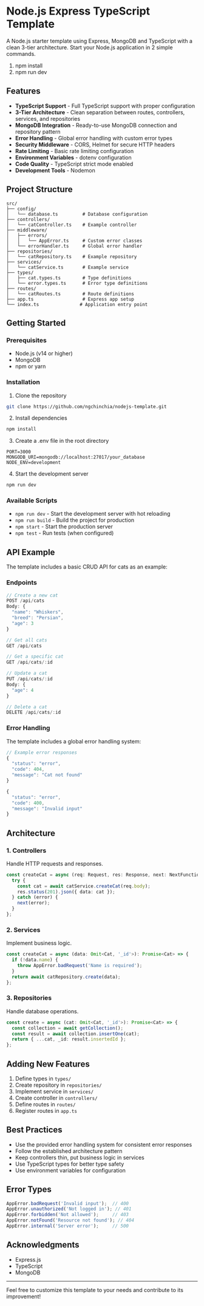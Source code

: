 # Node.js Express TypeScript Template

A Node.js starter template using Express, MongoDB and TypeScript with a clean 3-tier architecture.
Start your Node.js application in 2 simple commands.
1. npm install
2. npm run dev

## Features

- **TypeScript Support** - Full TypeScript support with proper configuration
- **3-Tier Architecture** - Clean separation between routes, controllers, services, and repositories
- **MongoDB Integration** - Ready-to-use MongoDB connection and repository pattern
- **Error Handling** - Global error handling with custom error types
- **Security Middleware** - CORS, Helmet for secure HTTP headers
- **Rate Limiting** - Basic rate limiting configuration
- **Environment Variables** - dotenv configuration
- **Code Quality** - TypeScript strict mode enabled
- **Development Tools** - Nodemon 

## Project Structure

```
src/
├── config/
│   └── database.ts         # Database configuration
├── controllers/
│   └── catController.ts    # Example controller
├── middleware/
│   ├── errors/
│   │   └── AppError.ts     # Custom error classes
│   └── errorHandler.ts     # Global error handler
├── repositories/
│   └── catRepository.ts    # Example repository
├── services/
│   └── catService.ts       # Example service
├── types/
│   ├── cat.types.ts        # Type definitions
│   └── error.types.ts      # Error type definitions
├── routes/
│   └── catRoutes.ts        # Route definitions
├── app.ts                  # Express app setup
└── index.ts               # Application entry point
```

## Getting Started

### Prerequisites

- Node.js (v14 or higher)
- MongoDB
- npm or yarn

### Installation

1. Clone the repository
```bash
git clone https://github.com/ngchinchia/nodejs-template.git
```

2. Install dependencies
```bash
npm install
```

3. Create a .env file in the root directory
```env
PORT=3000
MONGODB_URI=mongodb://localhost:27017/your_database
NODE_ENV=development
```

4. Start the development server
```bash
npm run dev
```

### Available Scripts

- `npm run dev` - Start the development server with hot reloading
- `npm run build` - Build the project for production
- `npm start` - Start the production server
- `npm test` - Run tests (when configured)

## API Example

The template includes a basic CRUD API for cats as an example:

### Endpoints

```typescript
// Create a new cat
POST /api/cats
Body: {
  "name": "Whiskers",
  "breed": "Persian",
  "age": 3
}

// Get all cats
GET /api/cats

// Get a specific cat
GET /api/cats/:id

// Update a cat
PUT /api/cats/:id
Body: {
  "age": 4
}

// Delete a cat
DELETE /api/cats/:id
```

### Error Handling

The template includes a global error handling system:

```typescript
// Example error responses
{
  "status": "error",
  "code": 404,
  "message": "Cat not found"
}

{
  "status": "error",
  "code": 400,
  "message": "Invalid input"
}
```

## Architecture

### 1. Controllers
Handle HTTP requests and responses.
```typescript
const createCat = async (req: Request, res: Response, next: NextFunction) => {
  try {
    const cat = await catService.createCat(req.body);
    res.status(201).json({ data: cat });
  } catch (error) {
    next(error);
  }
};
```

### 2. Services
Implement business logic.
```typescript
const createCat = async (data: Omit<Cat, '_id'>): Promise<Cat> => {
  if (!data.name) {
    throw AppError.badRequest('Name is required');
  }
  return await catRepository.create(data);
};
```

### 3. Repositories
Handle database operations.
```typescript
const create = async (cat: Omit<Cat, '_id'>): Promise<Cat> => {
  const collection = await getCollection();
  const result = await collection.insertOne(cat);
  return { ...cat, _id: result.insertedId };
};
```

## Adding New Features

1. Define types in `types/`
2. Create repository in `repositories/`
3. Implement service in `services/`
4. Create controller in `controllers/`
5. Define routes in `routes/`
6. Register routes in `app.ts`

## Best Practices

- Use the provided error handling system for consistent error responses
- Follow the established architecture pattern
- Keep controllers thin, put business logic in services
- Use TypeScript types for better type safety
- Use environment variables for configuration

## Error Types

```typescript
AppError.badRequest('Invalid input');  // 400
AppError.unauthorized('Not logged in'); // 401
AppError.forbidden('Not allowed');     // 403
AppError.notFound('Resource not found'); // 404
AppError.internal('Server error');     // 500
```


## Acknowledgments

- Express.js
- TypeScript
- MongoDB

---

Feel free to customize this template to your needs and contribute to its improvement!
